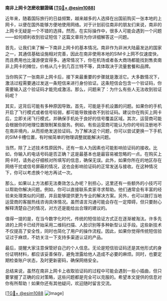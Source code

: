 **南非上网卡怎麽收驗證碼 [[TG💪+ @esim1088](https://t.me/s/esim1088)]**

近年来，随着国际旅行的日益频繁，越来越多的人选择在出国前购买一张本地的上网卡，以便在国外能够方便地使用网络。对于计划前往南非的朋友们来说，南非的上网卡无疑是一个不错的选择。然而，在实际操作中，很多人可能会遇到一个问题——如何顺利收到验证短信？这篇文章将为你详细解答这一问题。

首先，让我们来了解一下南非上网卡的基本情况。南非作为非洲大陆最发达的国家之一，其通信基础设施相对完善，因此在南非使用本地的SIM卡上网不仅速度快，而且费用也比漫游便宜得多。通常情况下，你在机场或者各大商场都能找到售卖南非上网卡的摊位，价格从几十到几百兰特不等，具体取决于流量套餐和品牌。

当你购买了一张南非上网卡后，接下来最重要的步骤就是激活它。大多数情况下，激活过程需要通过发送一条短信来进行身份验证。这条短信会包含一个验证码，你需要输入这个验证码才能完成激活。那么，问题来了：为什么有些人无法收到验证码呢？

其实，这背后可能有多种原因导致。首先，可能是手机设置的问题。如果你的手机开启了飞行模式或者信号较弱，都可能导致接收不到验证码。建议你在购买上网卡后，立即关闭飞行模式，并确保手机处于良好的信号覆盖区域。其次，运营商可能会根据你的地理位置限制某些服务。例如，有些运营商可能认为你的号码注册地不在南非境内，从而拒绝发送验证码。为了解决这个问题，你可以尝试更换一下手机的SIM卡槽位置，有时候简单的物理调整就能解决问题。

当然，除了上述技术性原因外，还有一些人为因素也可能影响验证码的接收。比如，你输入的电话号码是否正确？这是最基本也是最容易被忽略的一点。在购买上网卡时，请务必仔细核对所填写的信息，确保无误。此外，如果你所在的地区存在网络干扰或信号屏蔽的情况，这也会影响验证码的正常发送与接收。在这种情况下，你可以考虑换个地方再试一次。

那么，如果以上方法都无法奏效怎么办呢？别担心，这里还有一些额外的小技巧可以帮助你解决问题。例如，你可以直接联系卖家寻求帮助。他们通常会有丰富的经验来处理类似的问题，并且能够提供更为专业的解决方案。另外，也可以拨打当地运营商的客服热线咨询具体情况。虽然语言沟通可能会存在一定障碍，但只要耐心解释清楚自己的情况，对方还是能给出合理的建议的。

值得一提的是，在当今数字化时代，传统的短信验证方式正在逐渐被淘汰。许多先进的上网卡已经开始采用二维码扫描、人脸识别等多种新型认证手段。这些新技术不仅提高了安全性，同时也简化了用户的操作流程。因此，如果你觉得传统短信验证过于麻烦，不妨关注一下支持多渠道认证的产品。

最后，提醒大家注意保管好自己的个人信息。无论是短信验证码还是其他形式的身份证明材料，都应该妥善保存，避免泄露给他人造成不必要的麻烦。同时，也要定期检查账户状态，及时更新密码，确保网络安全。

总结来说，虽然在南非上网卡上收取验证码的过程中可能会遇到一些小插曲，但只要掌握了正确的应对策略，这些问题都是完全可以克服的。希望本文提供的信息对你有所帮助！如果你还有其他疑问，欢迎随时留言交流。

[[TG💪+ @esim1088](https://t.me/s/esim1088) ![Image](https://i.postimg.cc/4NQfJmqS/Snipaste-2025-05-13-00-14-12.png)]